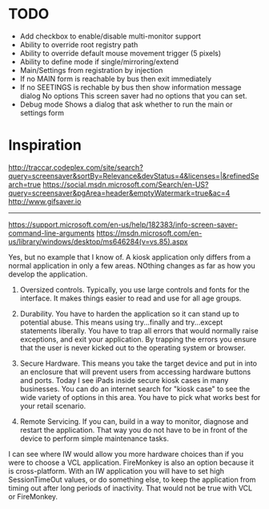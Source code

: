 
# TODO

* Add checkbox to enable/disable multi-monitor support
* Ability to override root registry path
* Ability to override default mouse movement trigger (5 pixels)
* Ability to define mode if single/mirroring/extend
* Main/Settings from registration by injection
* If no MAIN form is reachable by bus then exit immediately
* If no SEETINGS is rechable by bus then show information message dialog
  No options
  This screen saver had no options that you can set.
* Debug mode
	Shows a dialog that ask whether to run the main or settings form

# Inspiration

http://traccar.codeplex.com/site/search?query=screensaver&sortBy=Relevance&devStatus=4&licenses=|&refinedSearch=true
https://social.msdn.microsoft.com/Search/en-US?query=screensaver&pgArea=header&emptyWatermark=true&ac=4
http://www.gifsaver.io

----------------------------------------------------------------------------------------

https://support.microsoft.com/en-us/help/182383/info-screen-saver-command-line-arguments
https://msdn.microsoft.com/en-us/library/windows/desktop/ms646284(v=vs.85).aspx

Yes, but no example that I know of. A kiosk application only differs from a normal application in only a few areas. NOthing changes as far as how you develop the application.

1. Oversized controls. Typically, you use large controls and fonts for the interface. It makes things easier to read and use for all age groups.

2. Durability. You have to harden the application so it can stand up to potential abuse. This means using try...finally and try...except statements liberally. You have to trap all errors that would normally raise exceptions, and exit your application. By trapping the errors you ensure that the user is never kicked out to the operating system or browser.

3. Secure Hardware. This means you take the target device and put in into an enclosure that will prevent users from accessing hardware buttons and ports. Today I see iPads inside secure kiosk cases in many businesses. You can do an internet search for "kiosk case" to see the wide variety of options in this area. You have to pick what works best for your retail scenario.

4. Remote Servicing. If you can, build in a way to monitor, diagnose and restart the application. That way you do not have to be in front of the device to perform simple maintenance tasks.

I can see where IW would allow you more hardware choices than if you were to choose a VCL application. FireMonkey is also an option because it is cross-platform. With an IW application you will have to set high SessionTimeOut values, or do something else, to keep the application from timing out after long periods of inactivity. That would not be true with VCL or FireMonkey.
